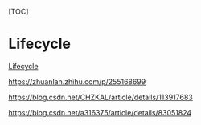 [TOC]

# Lifecycle

[Lifecycle](https://developer.android.google.cn/jetpack/androidx/releases/lifecycle?hl=zh-cn)


https://zhuanlan.zhihu.com/p/255168699

https://blog.csdn.net/CHZKAL/article/details/113917683

https://blog.csdn.net/a316375/article/details/83051824









